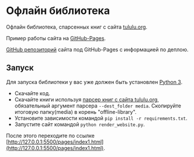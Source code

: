 # Офлайн библиотека

Офлайн библиотека, спарсенных книг с сайта [tululu.org](https://tululu.org/).

Пример работы сайта на [GitHub-Pages](https://v1ztep.github.io/offline-library_GitHub-Pages/pages/index1.html).

[GitHub репозиторий](https://github.com/v1ztep/offline-library_GitHub-Pages) сайта под GitHub-Pages с информацией по деплою.

## Запуск

Для запуска библиотеки у вас уже должен быть установлен [Python 3](https://www.python.org/downloads/release/python-379/).

- Скачайте код.
- Скачайте книги используя [парсер книг c сайта tululu.org](https://github.com/v1ztep/Parser-online-library), обязательный аргумент парсера `--dest_folder media`. Скопируйте итоговую папку(media) в корень "offline-library".
- Установите зависимости командой `pip install -r requirements.txt`.
- Запустите сайт командой `python render_website.py`.

После этого переходите по ссылке [http://127.0.0.1:5500/pages/index1.html](http://127.0.0.1:5500/pages/index1.html).

